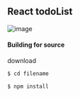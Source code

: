 ## React todoList
![image](https://user-images.githubusercontent.com/67853463/102678654-2c3a3980-41ed-11eb-9533-a67614aa3702.png)



#### Building for source

download

```sh
$ cd filename
```

```sh
$ npm install
```